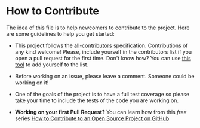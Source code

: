 
#  How to Contribute

  

The idea of this file is to help newcomers to contribute to the project. Here are some guidelines to help you get started:

  

- This project follows the [all-contributors](https://github.com/kentcdodds/all-contributors) specification. Contributions of any kind welcome! Please, include yourself in the contributors list if you open a pull request for the first time.  Don't know how? You can use [this tool](https://github.com/jfmengels/all-contributors-cli) to add yourself to the list.

- Before working on an issue, please leave a comment. Someone could be working on it!

- One of the goals of the project is to have a full test coverage so please take your time to include the tests of the code you are working on.

- **Working on your first Pull Request?** You can learn how from this *free* series [How to Contribute to an Open Source Project on GitHub](https://egghead.io/series/how-to-contribute-to-an-open-source-project-on-github)